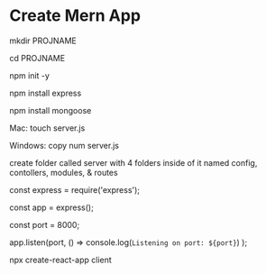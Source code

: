 # Create Mern App

mkdir PROJNAME

cd PROJNAME

npm init -y

npm install express

npm install mongoose 

Mac: touch server.js

Windows: copy num server.js

create folder called server with 4 folders inside of it named config, contollers, modules, & routes


<!-- type this in server.js -->

const express = require('express');

const app = express();

const port = 8000;
    
app.listen(port, () => console.log(`Listening on port: ${port}`) );

npx create-react-app client

